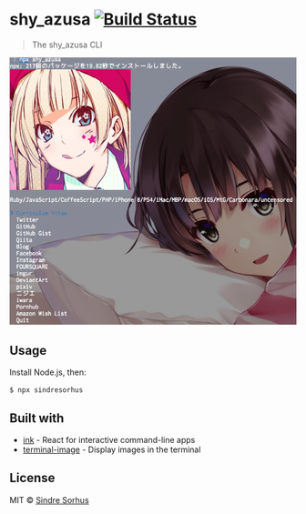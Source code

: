 # shy_azusa [![Build Status](https://travis-ci.org/sindresorhus/shy_azusa.svg?branch=master)](https://travis-ci.org/sindresorhus/shy_azusa)

> The shy_azusa CLI

<img src="screenshot.png" width="752">

## Usage

Install Node.js, then:

```
$ npx sindresorhus
```

## Built with

- [ink](https://github.com/vadimdemedes/ink) - React for interactive command-line apps
- [terminal-image](https://github.com/sindresorhus/terminal-image) - Display images in the terminal

## License

MIT © [Sindre Sorhus](https://sindresorhus.com)

